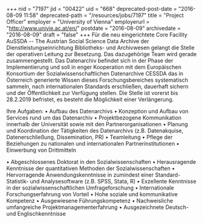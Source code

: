 +++
nid = "7197"
jid = "00422"
uid = "668"
deprecated-post-date = "2016-08-09 11:58"
deprecated-path = "/resources/jobs/7197"
title = "Project Officer"
employer = "University of Vienna"
employerurl = "http://www.univie.ac.at/en/"
postdate = "2016-08-09"
archivedate = "2016-08-09"
draft = "false"
+++
Für die neu eingerichtete Core Facility AuSSDA -- The Austrian Social
Science Data Archive der Dienstleistungseinrichtung Bibliotheks- und
Archivwesen gelangt die Stelle der operativen Leitung zur Besetzung. Das
dazugehörige Team wird gerade zusammengestellt. Das Datenarchiv befindet
sich in der Phase der Implementierung und soll in enger Kooperation mit
dem Europäischen Konsortium der Sozialwissenschaftlichen Datenarchive
CESSDA das in Österreich generierte Wissen dieses Forschungsbereiches
systematisch sammeln, nach internationalen Standards erschließen,
dauerhaft sichern und der Öffentlichkeit zur Verfügung stellen. Die
Stelle ist vorerst bis 28.2.2019 befristet, es besteht die Möglichkeit
einer Verlängerung.


Ihre Aufgaben:
• Aufbau des Datenarchivs
• Konzeption und Aufbau von Services rund um das Datenarchiv
• Projektbezogene Kommunikation innerhalb der Universität sowie mit den
Partnerorganisationen
• Planung und Koordination der Tätigkeiten des Datenarchivs (z.B.
Datenakquise, Datenerschließung, Dissemination, PR)
• Teamleitung
• Pflege der Beziehungen zu nationalen und internationalen
Partnerinstitutionen
• Einwerbung von Drittmitteln
  
• Abgeschlossenes Doktorat in den Sozialwissenschaften
• Herausragende Kenntnisse der quantitativen Methoden der
Sozialwissenschaften
• Hervorragende Anwendungskenntnisse in zumindest einer
Standard-Statistik- und Analysesoftware (z.B. SPSS, Stata, R)
• Exzellente Kenntnisse in der sozialwissenschaftlichen
Umfrageforschung
• Internationale Forschungserfahrung von Vorteil
• Hohe soziale und kommunikative Kompetenz
• Ausgewiesene Führungskompetenz
• Nachweisliche umfangreiche Projektmanagementerfahrung
• Ausgezeichnete Deutsch- und Englischkenntnisse
